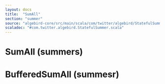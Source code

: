 ```yaml
---
layout: docs
title:  "SumAll"
section: "summer"
source: "algebird-core/src/main/scala/com/twitter/algebird/StatefulSummer.scala"
scaladoc: "#com.twitter.algebird.StatefulSummer.scala"
---
```


# SumAll (summers)

# BufferedSumAll (summesr)
